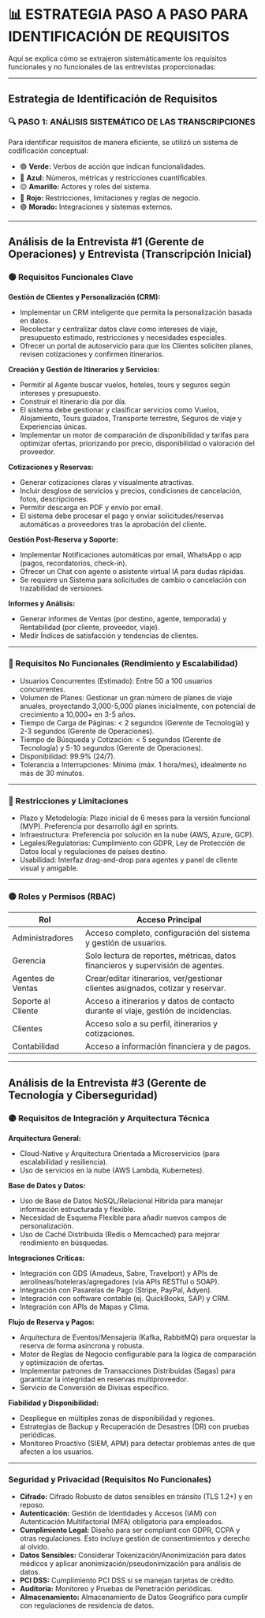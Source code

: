 # 📊 ESTRATEGIA PASO A PASO PARA IDENTIFICACIÓN DE REQUISITOS

Aquí se explica cómo se extrajeron sistemáticamente los requisitos funcionales y no funcionales de las entrevistas proporcionadas:

---

## Estrategia de Identificación de Requisitos

### 🔍 PASO 1: ANÁLISIS SISTEMÁTICO DE LAS TRANSCRIPCIONES

Para identificar requisitos de manera eficiente, se utilizó un sistema de codificación conceptual:

- 🟢 **Verde:** Verbos de acción que indican funcionalidades.
- 🔵 **Azul:** Números, métricas y restricciones cuantificables.
- 🟡 **Amarillo:** Actores y roles del sistema.
- 🔴 **Rojo:** Restricciones, limitaciones y reglas de negocio.
- 🟣 **Morado:** Integraciones y sistemas externos.

---

## Análisis de la Entrevista #1 (Gerente de Operaciones) y Entrevista (Transcripción Inicial)

### 🟢 Requisitos Funcionales Clave

**Gestión de Clientes y Personalización (CRM):**

- Implementar un CRM inteligente que permita la personalización basada en datos.
- Recolectar y centralizar datos clave como intereses de viaje, presupuesto estimado, restricciones y necesidades especiales.
- Ofrecer un portal de autoservicio para que los Clientes soliciten planes, revisen cotizaciones y confirmen itinerarios.

**Creación y Gestión de Itinerarios y Servicios:**

- Permitir al Agente buscar vuelos, hoteles, tours y seguros según intereses y presupuesto.
- Construir el itinerario día por día.
- El sistema debe gestionar y clasificar servicios como Vuelos, Alojamiento, Tours guiados, Transporte terrestre, Seguros de viaje y Experiencias únicas.
- Implementar un motor de comparación de disponibilidad y tarifas para optimizar ofertas, priorizando por precio, disponibilidad o valoración del proveedor.

**Cotizaciones y Reservas:**

- Generar cotizaciones claras y visualmente atractivas.
- Incluir desglose de servicios y precios, condiciones de cancelación, fotos, descripciones.
- Permitir descarga en PDF y envío por email.
- El sistema debe procesar el pago y enviar solicitudes/reservas automáticas a proveedores tras la aprobación del cliente.

**Gestión Post-Reserva y Soporte:**

- Implementar Notificaciones automáticas por email, WhatsApp o app (pagos, recordatorios, check-in).
- Ofrecer un Chat con agente o asistente virtual IA para dudas rápidas.
- Se requiere un Sistema para solicitudes de cambio o cancelación con trazabilidad de versiones.

**Informes y Análisis:**

- Generar informes de Ventas (por destino, agente, temporada) y Rentabilidad (por cliente, proveedor, viaje).
- Medir Índices de satisfacción y tendencias de clientes.

---

### 🔵 Requisitos No Funcionales (Rendimiento y Escalabilidad)

- Usuarios Concurrentes (Estimado): Entre 50 a 100 usuarios concurrentes.
- Volumen de Planes: Gestionar un gran número de planes de viaje anuales, proyectando 3,000-5,000 planes inicialmente, con potencial de crecimiento a 10,000+ en 3-5 años.
- Tiempo de Carga de Páginas: < 2 segundos (Gerente de Tecnología) y 2-3 segundos (Gerente de Operaciones).
- Tiempo de Búsqueda y Cotización: < 5 segundos (Gerente de Tecnología) y 5-10 segundos (Gerente de Operaciones).
- Disponibilidad: 99.9% (24/7).
- Tolerancia a Interrupciones: Mínima (máx. 1 hora/mes), idealmente no más de 30 minutos.

---

### 🔴 Restricciones y Limitaciones

- Plazo y Metodología: Plazo inicial de 6 meses para la versión funcional (MVP). Preferencia por desarrollo ágil en sprints.
- Infraestructura: Preferencia por solución en la nube (AWS, Azure, GCP).
- Legales/Regulatorias: Cumplimiento con GDPR, Ley de Protección de Datos local y regulaciones de países destino.
- Usabilidad: Interfaz drag-and-drop para agentes y panel de cliente visual y amigable.

---

### 🟡 Roles y Permisos (RBAC)

| Rol               | Acceso Principal                                               |
|-------------------|---------------------------------------------------------------|
| Administradores   | Acceso completo, configuración del sistema y gestión de usuarios. |
| Gerencia          | Solo lectura de reportes, métricas, datos financieros y supervisión de agentes. |
| Agentes de Ventas | Crear/editar itinerarios, ver/gestionar clientes asignados, cotizar y reservar. |
| Soporte al Cliente| Acceso a itinerarios y datos de contacto durante el viaje, gestión de incidencias. |
| Clientes          | Acceso solo a su perfil, itinerarios y cotizaciones.          |
| Contabilidad      | Acceso a información financiera y de pagos.                   |

---

## Análisis de la Entrevista #3 (Gerente de Tecnología y Ciberseguridad)

### 🟣 Requisitos de Integración y Arquitectura Técnica

**Arquitectura General:**

- Cloud-Native y Arquitectura Orientada a Microservicios (para escalabilidad y resiliencia).
- Uso de servicios en la nube (AWS Lambda, Kubernetes).

**Base de Datos y Datos:**

- Uso de Base de Datos NoSQL/Relacional Híbrida para manejar información estructurada y flexible.
- Necesidad de Esquema Flexible para añadir nuevos campos de personalización.
- Uso de Caché Distribuida (Redis o Memcached) para mejorar rendimiento en búsquedas.

**Integraciones Críticas:**

- Integración con GDS (Amadeus, Sabre, Travelport) y APIs de aerolíneas/hoteleras/agregadores (vía APIs RESTful o SOAP).
- Integración con Pasarelas de Pago (Stripe, PayPal, Adyen).
- Integración con software contable (ej. QuickBooks, SAP) y CRM.
- Integración con APIs de Mapas y Clima.

**Flujo de Reserva y Pagos:**

- Arquitectura de Eventos/Mensajería (Kafka, RabbitMQ) para orquestar la reserva de forma asíncrona y robusta.
- Motor de Reglas de Negocio configurable para la lógica de comparación y optimización de ofertas.
- Implementar patrones de Transacciones Distribuidas (Sagas) para garantizar la integridad en reservas multiproveedor.
- Servicio de Conversión de Divisas específico.

**Fiabilidad y Disponibilidad:**

- Despliegue en múltiples zonas de disponibilidad y regiones.
- Estrategias de Backup y Recuperación de Desastres (DR) con pruebas periódicas.
- Monitoreo Proactivo (SIEM, APM) para detectar problemas antes de que afecten a los usuarios.

---

### Seguridad y Privacidad (Requisitos No Funcionales)

- **Cifrado:** Cifrado Robusto de datos sensibles en tránsito (TLS 1.2+) y en reposo.
- **Autenticación:** Gestión de Identidades y Accesos (IAM) con Autenticación Multifactorial (MFA) obligatoria para empleados.
- **Cumplimiento Legal:** Diseño para ser compliant con GDPR, CCPA y otras regulaciones. Esto incluye gestión de consentimientos y derecho al olvido.
- **Datos Sensibles:** Considerar Tokenización/Anonimización para datos médicos y aplicar anonimización/pseudonimización para análisis de datos.
- **PCI DSS:** Cumplimiento PCI DSS si se manejan tarjetas de crédito.
- **Auditoría:** Monitoreo y Pruebas de Penetración periódicas.
- **Almacenamiento:** Almacenamiento de Datos Geográfico para cumplir con regulaciones de residencia de datos.

